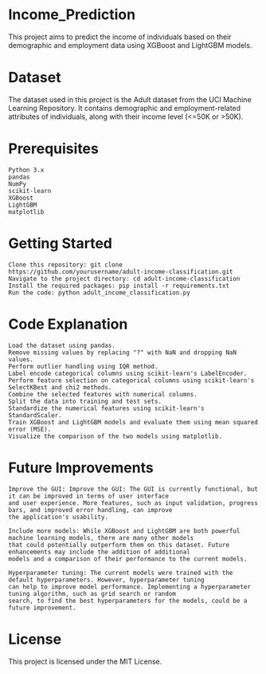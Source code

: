 # Income_Prediction
This project aims to predict the income of individuals based on their demographic and employment data using XGBoost and LightGBM models.

# Dataset

The dataset used in this project is the Adult dataset from the UCI Machine Learning Repository. It contains demographic and employment-related attributes of individuals, along with their income level (<=50K or >50K).

# Prerequisites

    Python 3.x
    pandas
    NumPy
    scikit-learn
    XGBoost
    LightGBM
    matplotlib
    
# Getting Started

    Clone this repository: git clone https://github.com/yourusername/adult-income-classification.git
    Navigate to the project directory: cd adult-income-classification
    Install the required packages: pip install -r requirements.txt
    Run the code: python adult_income_classification.py
    
 # Code Explanation

    Load the dataset using pandas.
    Remove missing values by replacing "?" with NaN and dropping NaN values.
    Perform outlier handling using IQR method.
    Label encode categorical columns using scikit-learn's LabelEncoder.
    Perform feature selection on categorical columns using scikit-learn's SelectKBest and chi2 methods.
    Combine the selected features with numerical columns.
    Split the data into training and test sets.
    Standardize the numerical features using scikit-learn's StandardScaler.
    Train XGBoost and LightGBM models and evaluate them using mean squared error (MSE).
    Visualize the comparison of the two models using matplotlib.
    
# Future Improvements

    Improve the GUI: Improve the GUI: The GUI is currently functional, but it can be improved in terms of user interface 
    and user experience. More features, such as input validation, progress bars, and improved error handling, can improve 
    the application's usability.

    Include more models: While XGBoost and LightGBM are both powerful machine learning models, there are many other models 
    that could potentially outperform them on this dataset. Future enhancements may include the addition of additional 
    models and a comparison of their performance to the current models.

    Hyperparameter tuning: The current models were trained with the default hyperparameters. However, hyperparameter tuning 
    can help to improve model performance. Implementing a hyperparameter tuning algorithm, such as grid search or random 
    search, to find the best hyperparameters for the models, could be a future improvement.
    
# License

This project is licensed under the MIT License.
